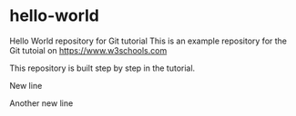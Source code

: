 # hello-world
Hello World repository for Git tutorial
This is an example repository for the Git tutoial on https://www.w3schools.com

This repository is built step by step in the tutorial. 

New line

Another new line
